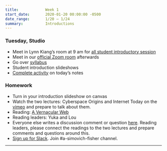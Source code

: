 ```yaml
---
title:            Week 1
start_date:       2020-01-20 00:00:00 -0500
date_range:       1/20 – 1/24
summary:          Introductions
---
```


### Tuesday, Studio

- Meet in Lynn Kiang&rsquo;s room at 9 am for [all student introductory session](https://newschool.zoom.us/j/98510974562)
- Meet in our [official Zoom room](https://newschool.zoom.us/my/nikafisher) afterwards
- Go over [syllabus](https://docs.google.com/document/d/17OuPptLAPasnHGMydjDuOaV6ugb1K3cYEBHPPsI0GK8/edit?usp=sharing)
- Student introduction slideshows
- [Complete activity](https://paper.dropbox.com/doc/Parsons-Core-Interaction-S21-Tuesday-0119--BDi6c6iZMQpRJ8BpIdXKUJNBAQ-Jqk6sR8oq2JdKcotqrwGN) on today&rsquo;s notes


### Homework
- Turn in your introduction slideshow on canvas
- Watch the two lectures: Cyberspace Origins and Internet Today on the [vimeo](https://vimeo.com/showcase/8025633) and prepare to talk about them.
- Reading: [A Vernacular Web](http://art.teleportacia.org/observation/vernacular/)
- Reading leaders: Yuka and Lou
- Everyone else writes a discussion comment or question [here](https://paper.dropbox.com/doc/Parsons-Core-Interaction-S21-Reading-Reflections--BDjQoiLRy7BRRDUZrmuPfn0uAQ-WRC1vWjkMj6DPWDHQKuTU). Reading leaders, please connect the readings to the two lectures and prepare comments and questions around this.
- [Sign up for Slack](https://join.slack.com/t/core2interaction-21/shared_invite/zt-kv37fv6c-_WRDqhbhQDx9RELLiMrMwQ). Join #a-simovich-fisher channel. 


---